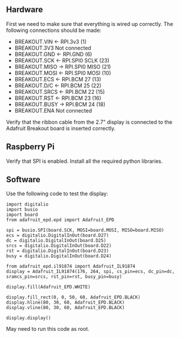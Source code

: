 ## Hardware

First we need to make sure that everything is wired up correctly.
The following connections should be made:

 - BREAKOUT.VIN     <-  RPI.3v3 (1)
 - BREAKOUT.3V3     Not connected
 - BREAKOUT.GND     <-  RPI.GND (6)
 - BREAKOUT.SCK     <-  RPI.SPI0 SCLK (23)
 - BREAKOUT.MISO    ->  RPI.SPI0 MISO (21)
 - BREAKOUT.MOSI    <-  RPI.SPI0 MOSI (10)
 - BREAKOUT.ECS     <-  RPI.BCM 27 (13)
 - BREAKOUT.D/C     <-  RPI.BCM 25 (22)
 - BREAKOUT.SRCS    <-  RPI.BCM 22 (15)
 - BREAKOUT.RST     <-  RPI.BCM 23 (16)
 - BREAKOUT.BUSY    ->  RPI.BCM 24 (18)
 - BREAKOUT.ENA     Not connected

Verify that the ribbon cable from the 2.7" display is connected to the Adafruit Breakout board is inserted correctly.

## Raspberry Pi

Verify that SPI is enabled.
Install all the required python libraries.

## Software

Use the following code to test the display:

    import digitalio
    import busio
    import board
    from adafruit_epd.epd import Adafruit_EPD
    
    spi = busio.SPI(board.SCK, MOSI=board.MOSI, MISO=board.MISO)
    ecs = digitalio.DigitalInOut(board.D27)
    dc = digitalio.DigitalInOut(board.D25)
    srcs = digitalio.DigitalInOut(board.D22)
    rst = digitalio.DigitalInOut(board.D23)
    busy = digitalio.DigitalInOut(board.D24)
    
    from adafruit_epd.il91874 import Adafruit_IL91874
    display = Adafruit_IL91874(176, 264, spi, cs_pin=ecs, dc_pin=dc, sramcs_pin=srcs, rst_pin=rst, busy_pin=busy)
    
    display.fill(Adafruit_EPD.WHITE)
    
    display.fill_rect(0, 0, 50, 60, Adafruit_EPD.BLACK)
    display.hline(80, 30, 60, Adafruit_EPD.BLACK)
    display.vline(80, 30, 60, Adafruit_EPD.BLACK)
    
    display.display()

May need to run this code as root.
